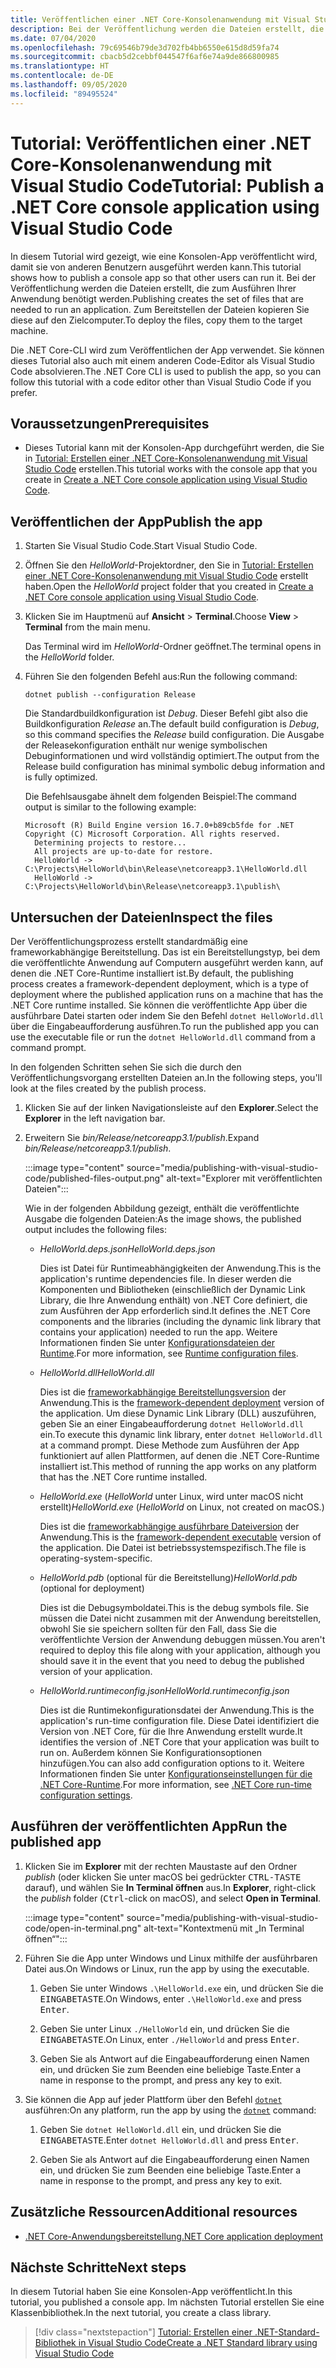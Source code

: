```yaml
---
title: Veröffentlichen einer .NET Core-Konsolenanwendung mit Visual Studio Code
description: Bei der Veröffentlichung werden die Dateien erstellt, die zum Ausführen Ihrer .NET Core-Anwendung benötigt werden.
ms.date: 07/04/2020
ms.openlocfilehash: 79c69546b79de3d702fb4bb6550e615d8d59fa74
ms.sourcegitcommit: cbacb5d2cebbf044547f6af6e74a9de866800985
ms.translationtype: HT
ms.contentlocale: de-DE
ms.lasthandoff: 09/05/2020
ms.locfileid: "89495524"
---
```

# <a name="tutorial-publish-a-net-core-console-application-using-visual-studio-code"></a><span data-ttu-id="ca635-103">Tutorial: Veröffentlichen einer .NET Core-Konsolenanwendung mit Visual Studio Code</span><span class="sxs-lookup"><span data-stu-id="ca635-103">Tutorial: Publish a .NET Core console application using Visual Studio Code</span></span>

<span data-ttu-id="ca635-104">In diesem Tutorial wird gezeigt, wie eine Konsolen-App veröffentlicht wird, damit sie von anderen Benutzern ausgeführt werden kann.</span><span class="sxs-lookup"><span data-stu-id="ca635-104">This tutorial shows how to publish a console app so that other users can run it.</span></span> <span data-ttu-id="ca635-105">Bei der Veröffentlichung werden die Dateien erstellt, die zum Ausführen Ihrer Anwendung benötigt werden.</span><span class="sxs-lookup"><span data-stu-id="ca635-105">Publishing creates the set of files that are needed to run an application.</span></span> <span data-ttu-id="ca635-106">Zum Bereitstellen der Dateien kopieren Sie diese auf den Zielcomputer.</span><span class="sxs-lookup"><span data-stu-id="ca635-106">To deploy the files, copy them to the target machine.</span></span>

<span data-ttu-id="ca635-107">Die .NET Core-CLI wird zum Veröffentlichen der App verwendet. Sie können dieses Tutorial also auch mit einem anderen Code-Editor als Visual Studio Code absolvieren.</span><span class="sxs-lookup"><span data-stu-id="ca635-107">The .NET Core CLI is used to publish the app, so you can follow this tutorial with a code editor other than Visual Studio Code if you prefer.</span></span>

## <a name="prerequisites"></a><span data-ttu-id="ca635-108">Voraussetzungen</span><span class="sxs-lookup"><span data-stu-id="ca635-108">Prerequisites</span></span>

- <span data-ttu-id="ca635-109">Dieses Tutorial kann mit der Konsolen-App durchgeführt werden, die Sie in [Tutorial: Erstellen einer .NET Core-Konsolenanwendung mit Visual Studio Code](with-visual-studio-code.md) erstellen.</span><span class="sxs-lookup"><span data-stu-id="ca635-109">This tutorial works with the console app that you create in [Create a .NET Core console application using Visual Studio Code](with-visual-studio-code.md).</span></span>

## <a name="publish-the-app"></a><span data-ttu-id="ca635-110">Veröffentlichen der App</span><span class="sxs-lookup"><span data-stu-id="ca635-110">Publish the app</span></span>

1. <span data-ttu-id="ca635-111">Starten Sie Visual Studio Code.</span><span class="sxs-lookup"><span data-stu-id="ca635-111">Start Visual Studio Code.</span></span>

1. <span data-ttu-id="ca635-112">Öffnen Sie den *HelloWorld*-Projektordner, den Sie in [Tutorial: Erstellen einer .NET Core-Konsolenanwendung mit Visual Studio Code](with-visual-studio-code.md) erstellt haben.</span><span class="sxs-lookup"><span data-stu-id="ca635-112">Open the *HelloWorld* project folder that you created in [Create a .NET Core console application using Visual Studio Code](with-visual-studio-code.md).</span></span>

1. <span data-ttu-id="ca635-113">Klicken Sie im Hauptmenü auf **Ansicht** > **Terminal**.</span><span class="sxs-lookup"><span data-stu-id="ca635-113">Choose **View** > **Terminal** from the main menu.</span></span>

   <span data-ttu-id="ca635-114">Das Terminal wird im *HelloWorld*-Ordner geöffnet.</span><span class="sxs-lookup"><span data-stu-id="ca635-114">The terminal opens in the *HelloWorld* folder.</span></span>

1. <span data-ttu-id="ca635-115">Führen Sie den folgenden Befehl aus:</span><span class="sxs-lookup"><span data-stu-id="ca635-115">Run the following command:</span></span>

   ```dotnetcli
   dotnet publish --configuration Release
   ```

   <span data-ttu-id="ca635-116">Die Standardbuildkonfiguration ist *Debug*. Dieser Befehl gibt also die Buildkonfiguration *Release* an.</span><span class="sxs-lookup"><span data-stu-id="ca635-116">The default build configuration is *Debug*, so this command specifies the *Release* build configuration.</span></span> <span data-ttu-id="ca635-117">Die Ausgabe der Releasekonfiguration enthält nur wenige symbolischen Debuginformationen und wird vollständig optimiert.</span><span class="sxs-lookup"><span data-stu-id="ca635-117">The output from the Release build configuration has minimal symbolic debug information and is fully optimized.</span></span>

   <span data-ttu-id="ca635-118">Die Befehlsausgabe ähnelt dem folgenden Beispiel:</span><span class="sxs-lookup"><span data-stu-id="ca635-118">The command output is similar to the following example:</span></span>

   ```output
   Microsoft (R) Build Engine version 16.7.0+b89cb5fde for .NET
   Copyright (C) Microsoft Corporation. All rights reserved.
     Determining projects to restore...
     All projects are up-to-date for restore.
     HelloWorld -> C:\Projects\HelloWorld\bin\Release\netcoreapp3.1\HelloWorld.dll
     HelloWorld -> C:\Projects\HelloWorld\bin\Release\netcoreapp3.1\publish\
   ```

## <a name="inspect-the-files"></a><span data-ttu-id="ca635-119">Untersuchen der Dateien</span><span class="sxs-lookup"><span data-stu-id="ca635-119">Inspect the files</span></span>

<span data-ttu-id="ca635-120">Der Veröffentlichungsprozess erstellt standardmäßig eine frameworkabhängige Bereitstellung. Das ist ein Bereitstellungstyp, bei dem die veröffentlichte Anwendung auf Computern ausgeführt werden kann, auf denen die .NET Core-Runtime installiert ist.</span><span class="sxs-lookup"><span data-stu-id="ca635-120">By default, the publishing process creates a framework-dependent deployment, which is a type of deployment where the published application runs on a machine that has the .NET Core runtime installed.</span></span> <span data-ttu-id="ca635-121">Sie können die veröffentlichte App über die ausführbare Datei starten oder indem Sie den Befehl `dotnet HelloWorld.dll` über die Eingabeaufforderung ausführen.</span><span class="sxs-lookup"><span data-stu-id="ca635-121">To run the published app you can use the executable file or run the `dotnet HelloWorld.dll` command from a command prompt.</span></span>

<span data-ttu-id="ca635-122">In den folgenden Schritten sehen Sie sich die durch den Veröffentlichungsvorgang erstellten Dateien an.</span><span class="sxs-lookup"><span data-stu-id="ca635-122">In the following steps, you'll look at the files created by the publish process.</span></span>

1. <span data-ttu-id="ca635-123">Klicken Sie auf der linken Navigationsleiste auf den **Explorer**.</span><span class="sxs-lookup"><span data-stu-id="ca635-123">Select the **Explorer** in the left navigation bar.</span></span>

1. <span data-ttu-id="ca635-124">Erweitern Sie *bin/Release/netcoreapp3.1/publish*.</span><span class="sxs-lookup"><span data-stu-id="ca635-124">Expand *bin/Release/netcoreapp3.1/publish*.</span></span>

   :::image type="content" source="media/publishing-with-visual-studio-code/published-files-output.png" alt-text="Explorer mit veröffentlichten Dateien":::

   <span data-ttu-id="ca635-126">Wie in der folgenden Abbildung gezeigt, enthält die veröffentlichte Ausgabe die folgenden Dateien:</span><span class="sxs-lookup"><span data-stu-id="ca635-126">As the image shows, the published output includes the following files:</span></span>

   * <span data-ttu-id="ca635-127">*HelloWorld.deps.json*</span><span class="sxs-lookup"><span data-stu-id="ca635-127">*HelloWorld.deps.json*</span></span>

      <span data-ttu-id="ca635-128">Dies ist Datei für Runtimeabhängigkeiten der Anwendung.</span><span class="sxs-lookup"><span data-stu-id="ca635-128">This is the application's runtime dependencies file.</span></span> <span data-ttu-id="ca635-129">In dieser werden die Komponenten und Bibliotheken (einschließlich der Dynamic Link Library, die Ihre Anwendung enthält) von .NET Core definiert, die zum Ausführen der App erforderlich sind.</span><span class="sxs-lookup"><span data-stu-id="ca635-129">It defines the .NET Core components and the libraries (including the dynamic link library that contains your application) needed to run the app.</span></span> <span data-ttu-id="ca635-130">Weitere Informationen finden Sie unter [Konfigurationsdateien der Runtime](https://github.com/dotnet/cli/blob/85ca206d84633d658d7363894c4ea9d59e515c1a/Documentation/specs/runtime-configuration-file.md).</span><span class="sxs-lookup"><span data-stu-id="ca635-130">For more information, see [Runtime configuration files](https://github.com/dotnet/cli/blob/85ca206d84633d658d7363894c4ea9d59e515c1a/Documentation/specs/runtime-configuration-file.md).</span></span>

   * <span data-ttu-id="ca635-131">*HelloWorld.dll*</span><span class="sxs-lookup"><span data-stu-id="ca635-131">*HelloWorld.dll*</span></span>

      <span data-ttu-id="ca635-132">Dies ist die [frameworkabhängige Bereitstellungsversion](../deploying/deploy-with-cli.md#framework-dependent-deployment) der Anwendung.</span><span class="sxs-lookup"><span data-stu-id="ca635-132">This is the [framework-dependent deployment](../deploying/deploy-with-cli.md#framework-dependent-deployment) version of the application.</span></span> <span data-ttu-id="ca635-133">Um diese Dynamic Link Library (DLL) auszuführen, geben Sie an einer Eingabeaufforderung `dotnet HelloWorld.dll` ein.</span><span class="sxs-lookup"><span data-stu-id="ca635-133">To execute this dynamic link library, enter `dotnet HelloWorld.dll` at a command prompt.</span></span> <span data-ttu-id="ca635-134">Diese Methode zum Ausführen der App funktioniert auf allen Plattformen, auf denen die .NET Core-Runtime installiert ist.</span><span class="sxs-lookup"><span data-stu-id="ca635-134">This method of running the app works on any platform that has the .NET Core runtime installed.</span></span>

   * <span data-ttu-id="ca635-135">*HelloWorld.exe* (*HelloWorld* unter Linux, wird unter macOS nicht erstellt)</span><span class="sxs-lookup"><span data-stu-id="ca635-135">*HelloWorld.exe* (*HelloWorld* on Linux, not created on macOS.)</span></span>

      <span data-ttu-id="ca635-136">Dies ist die [frameworkabhängige ausführbare Dateiversion](../deploying/deploy-with-cli.md#framework-dependent-executable) der Anwendung.</span><span class="sxs-lookup"><span data-stu-id="ca635-136">This is the [framework-dependent executable](../deploying/deploy-with-cli.md#framework-dependent-executable) version of the application.</span></span> <span data-ttu-id="ca635-137">Die Datei ist betriebssystemspezifisch.</span><span class="sxs-lookup"><span data-stu-id="ca635-137">The file is operating-system-specific.</span></span>

   * <span data-ttu-id="ca635-138">*HelloWorld.pdb* (optional für die Bereitstellung)</span><span class="sxs-lookup"><span data-stu-id="ca635-138">*HelloWorld.pdb* (optional for deployment)</span></span>

      <span data-ttu-id="ca635-139">Dies ist die Debugsymboldatei.</span><span class="sxs-lookup"><span data-stu-id="ca635-139">This is the debug symbols file.</span></span> <span data-ttu-id="ca635-140">Sie müssen die Datei nicht zusammen mit der Anwendung bereitstellen, obwohl Sie sie speichern sollten für den Fall, dass Sie die veröffentlichte Version der Anwendung debuggen müssen.</span><span class="sxs-lookup"><span data-stu-id="ca635-140">You aren't required to deploy this file along with your application, although you should save it in the event that you need to debug the published version of your application.</span></span>

   * <span data-ttu-id="ca635-141">*HelloWorld.runtimeconfig.json*</span><span class="sxs-lookup"><span data-stu-id="ca635-141">*HelloWorld.runtimeconfig.json*</span></span>

      <span data-ttu-id="ca635-142">Dies ist die Runtimekonfigurationsdatei der Anwendung.</span><span class="sxs-lookup"><span data-stu-id="ca635-142">This is the application's run-time configuration file.</span></span> <span data-ttu-id="ca635-143">Diese Datei identifiziert die Version von .NET Core, für die Ihre Anwendung erstellt wurde.</span><span class="sxs-lookup"><span data-stu-id="ca635-143">It identifies the version of .NET Core that your application was built to run on.</span></span> <span data-ttu-id="ca635-144">Außerdem können Sie Konfigurationsoptionen hinzufügen.</span><span class="sxs-lookup"><span data-stu-id="ca635-144">You can also add configuration options to it.</span></span> <span data-ttu-id="ca635-145">Weitere Informationen finden Sie unter [Konfigurationseinstellungen für die .NET Core-Runtime](../run-time-config/index.md#runtimeconfigjson).</span><span class="sxs-lookup"><span data-stu-id="ca635-145">For more information, see [.NET Core run-time configuration settings](../run-time-config/index.md#runtimeconfigjson).</span></span>

## <a name="run-the-published-app"></a><span data-ttu-id="ca635-146">Ausführen der veröffentlichten App</span><span class="sxs-lookup"><span data-stu-id="ca635-146">Run the published app</span></span>

1. <span data-ttu-id="ca635-147">Klicken Sie im **Explorer** mit der rechten Maustaste auf den Ordner *publish* (oder klicken Sie unter macOS bei gedrückter <kbd>CTRL-TASTE</kbd> darauf), und wählen Sie **In Terminal öffnen** aus.</span><span class="sxs-lookup"><span data-stu-id="ca635-147">In **Explorer**, right-click the *publish* folder (<kbd>Ctrl</kbd>-click on macOS), and select **Open in Terminal**.</span></span>

   :::image type="content" source="media/publishing-with-visual-studio-code/open-in-terminal.png" alt-text="Kontextmenü mit „In Terminal öffnen“":::

1. <span data-ttu-id="ca635-149">Führen Sie die App unter Windows und Linux mithilfe der ausführbaren Datei aus.</span><span class="sxs-lookup"><span data-stu-id="ca635-149">On Windows or Linux, run the app by using the executable.</span></span>

   1. <span data-ttu-id="ca635-150">Geben Sie unter Windows `.\HelloWorld.exe` ein, und drücken Sie die <kbd>EINGABETASTE</kbd>.</span><span class="sxs-lookup"><span data-stu-id="ca635-150">On Windows, enter `.\HelloWorld.exe` and press <kbd>Enter</kbd>.</span></span>

   1. <span data-ttu-id="ca635-151">Geben Sie unter Linux `./HelloWorld` ein, und drücken Sie die <kbd>EINGABETASTE</kbd>.</span><span class="sxs-lookup"><span data-stu-id="ca635-151">On Linux, enter `./HelloWorld` and press <kbd>Enter</kbd>.</span></span>

   1. <span data-ttu-id="ca635-152">Geben Sie als Antwort auf die Eingabeaufforderung einen Namen ein, und drücken Sie zum Beenden eine beliebige Taste.</span><span class="sxs-lookup"><span data-stu-id="ca635-152">Enter a name in response to the prompt, and press any key to exit.</span></span>

1. <span data-ttu-id="ca635-153">Sie können die App auf jeder Plattform über den Befehl [`dotnet`](../tools/dotnet.md) ausführen:</span><span class="sxs-lookup"><span data-stu-id="ca635-153">On any platform, run the app by using the  [`dotnet`](../tools/dotnet.md) command:</span></span>

   1. <span data-ttu-id="ca635-154">Geben Sie `dotnet HelloWorld.dll` ein, und drücken Sie die <kbd>EINGABETASTE</kbd>.</span><span class="sxs-lookup"><span data-stu-id="ca635-154">Enter `dotnet HelloWorld.dll` and press <kbd>Enter</kbd>.</span></span>

   1. <span data-ttu-id="ca635-155">Geben Sie als Antwort auf die Eingabeaufforderung einen Namen ein, und drücken Sie zum Beenden eine beliebige Taste.</span><span class="sxs-lookup"><span data-stu-id="ca635-155">Enter a name in response to the prompt, and press any key to exit.</span></span>

## <a name="additional-resources"></a><span data-ttu-id="ca635-156">Zusätzliche Ressourcen</span><span class="sxs-lookup"><span data-stu-id="ca635-156">Additional resources</span></span>

- [<span data-ttu-id="ca635-157">.NET Core-Anwendungsbereitstellung</span><span class="sxs-lookup"><span data-stu-id="ca635-157">.NET Core application deployment</span></span>](../deploying/index.md)

## <a name="next-steps"></a><span data-ttu-id="ca635-158">Nächste Schritte</span><span class="sxs-lookup"><span data-stu-id="ca635-158">Next steps</span></span>

<span data-ttu-id="ca635-159">In diesem Tutorial haben Sie eine Konsolen-App veröffentlicht.</span><span class="sxs-lookup"><span data-stu-id="ca635-159">In this tutorial, you published a console app.</span></span> <span data-ttu-id="ca635-160">Im nächsten Tutorial erstellen Sie eine Klassenbibliothek.</span><span class="sxs-lookup"><span data-stu-id="ca635-160">In the next tutorial, you create a class library.</span></span>

> [!div class="nextstepaction"]
> [<span data-ttu-id="ca635-161">Tutorial: Erstellen einer .NET-Standard-Bibliothek in Visual Studio Code</span><span class="sxs-lookup"><span data-stu-id="ca635-161">Create a .NET Standard library using Visual Studio Code</span></span>](library-with-visual-studio-code.md)
